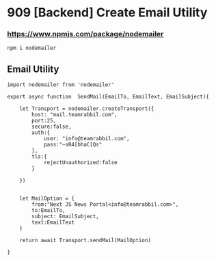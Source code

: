 # 909 [Backend] Create Email Utility

### https://www.npmjs.com/package/nodemailer


`npm i nodemailer`

## Email Utility

```
import nodemailer from 'nodemailer'

export async function  SendMail(EmailTo, EmailText, EmailSubject){
    
    let Transport = nodemailer.createTransport({
        host: "mail.teamrabbil.com",
        port:25,
        secure:false,
        auth:{
            user: "info@teamrabbil.com",
            pass:"~sR4[bhaC[Qs"
        },
        tls:{
            rejectUnauthorized:false
        }

    })


    let MailOption = {
        from:"Next JS News Portal<info@teamrabbil.com>",
        to:EmailTo,
        subject: EmailSubject,
        text:EmailText
    }

    return await Transport.sendMail(MailOption)
    
}
```